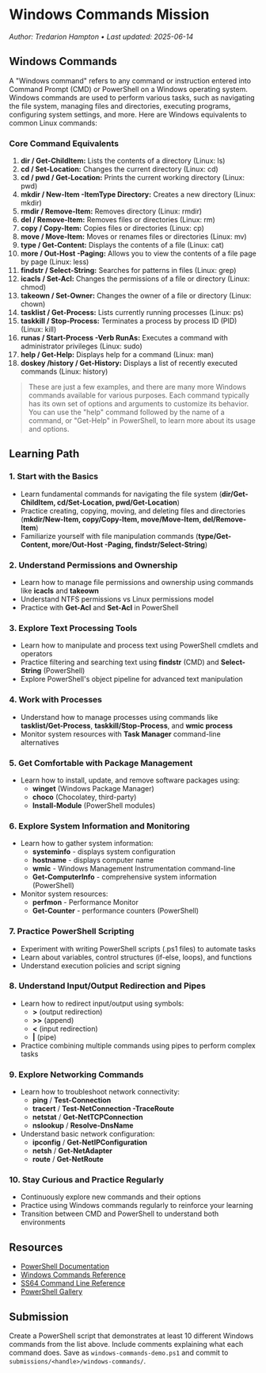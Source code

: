 # Windows Commands Mission  
*Author: Tredarion Hampton • Last updated: 2025-06-14*

## Windows Commands

A "Windows command" refers to any command or instruction entered into Command Prompt (CMD) or PowerShell on a Windows operating system. Windows commands are used to perform various tasks, such as navigating the file system, managing files and directories, executing programs, configuring system settings, and more. Here are Windows equivalents to common Linux commands:

### Core Command Equivalents

1. **dir / Get-ChildItem:** Lists the contents of a directory (Linux: ls)
2. **cd / Set-Location:** Changes the current directory (Linux: cd)
3. **cd / pwd / Get-Location:** Prints the current working directory (Linux: pwd)
4. **mkdir / New-Item -ItemType Directory:** Creates a new directory (Linux: mkdir)
5. **rmdir / Remove-Item:** Removes directory (Linux: rmdir)
6. **del / Remove-Item:** Removes files or directories (Linux: rm)
7. **copy / Copy-Item:** Copies files or directories (Linux: cp)
8. **move / Move-Item:** Moves or renames files or directories (Linux: mv)
9. **type / Get-Content:** Displays the contents of a file (Linux: cat)
10. **more / Out-Host -Paging:** Allows you to view the contents of a file page by page (Linux: less)
11. **findstr / Select-String:** Searches for patterns in files (Linux: grep)
12. **icacls / Set-Acl:** Changes the permissions of a file or directory (Linux: chmod)
13. **takeown / Set-Owner:** Changes the owner of a file or directory (Linux: chown)
14. **tasklist / Get-Process:** Lists currently running processes (Linux: ps)
15. **taskkill / Stop-Process:** Terminates a process by process ID (PID) (Linux: kill)
16. **runas / Start-Process -Verb RunAs:** Executes a command with administrator privileges (Linux: sudo)
17. **help / Get-Help:** Displays help for a command (Linux: man)
18. **doskey /history / Get-History:** Displays a list of recently executed commands (Linux: history)

> These are just a few examples, and there are many more Windows commands available for various purposes. Each command typically has its own set of options and arguments to customize its behavior. You can use the "help" command followed by the name of a command, or "Get-Help" in PowerShell, to learn more about its usage and options.

## Learning Path

### 1. Start with the Basics
- Learn fundamental commands for navigating the file system (**dir/Get-ChildItem, cd/Set-Location, pwd/Get-Location**)
- Practice creating, copying, moving, and deleting files and directories (**mkdir/New-Item, copy/Copy-Item, move/Move-Item, del/Remove-Item**)
- Familiarize yourself with file manipulation commands (**type/Get-Content, more/Out-Host -Paging, findstr/Select-String**)

### 2. Understand Permissions and Ownership
- Learn how to manage file permissions and ownership using commands like **icacls** and **takeown**
- Understand NTFS permissions vs Linux permissions model
- Practice with **Get-Acl** and **Set-Acl** in PowerShell

### 3. Explore Text Processing Tools
- Learn how to manipulate and process text using PowerShell cmdlets and operators
- Practice filtering and searching text using **findstr** (CMD) and **Select-String** (PowerShell)
- Explore PowerShell's object pipeline for advanced text manipulation

### 4. Work with Processes
- Understand how to manage processes using commands like **tasklist/Get-Process**, **taskkill/Stop-Process**, and **wmic process**
- Monitor system resources with **Task Manager** command-line alternatives

### 5. Get Comfortable with Package Management
- Learn how to install, update, and remove software packages using:
  - **winget** (Windows Package Manager)
  - **choco** (Chocolatey, third-party)
  - **Install-Module** (PowerShell modules)

### 6. Explore System Information and Monitoring
- Learn how to gather system information:
  - **systeminfo** - displays system configuration
  - **hostname** - displays computer name
  - **wmic** - Windows Management Instrumentation command-line
  - **Get-ComputerInfo** - comprehensive system information (PowerShell)
- Monitor system resources:
  - **perfmon** - Performance Monitor
  - **Get-Counter** - performance counters (PowerShell)

### 7. Practice PowerShell Scripting
- Experiment with writing PowerShell scripts (.ps1 files) to automate tasks
- Learn about variables, control structures (if-else, loops), and functions
- Understand execution policies and script signing

### 8. Understand Input/Output Redirection and Pipes
- Learn how to redirect input/output using symbols:
  - **>** (output redirection)
  - **>>** (append)
  - **<** (input redirection)
  - **|** (pipe)
- Practice combining multiple commands using pipes to perform complex tasks

### 9. Explore Networking Commands
- Learn how to troubleshoot network connectivity:
  - **ping** / **Test-Connection**
  - **tracert** / **Test-NetConnection -TraceRoute**
  - **netstat** / **Get-NetTCPConnection**
  - **nslookup** / **Resolve-DnsName**
- Understand basic network configuration:
  - **ipconfig** / **Get-NetIPConfiguration**
  - **netsh** / **Get-NetAdapter**
  - **route** / **Get-NetRoute**

### 10. Stay Curious and Practice Regularly
- Continuously explore new commands and their options
- Practice using Windows commands regularly to reinforce your learning
- Transition between CMD and PowerShell to understand both environments

## Resources
- [PowerShell Documentation](https://learn.microsoft.com/powershell/)
- [Windows Commands Reference](https://learn.microsoft.com/windows-server/administration/windows-commands/windows-commands)
- [SS64 Command Line Reference](https://ss64.com/nt/)
- [PowerShell Gallery](https://www.powershellgallery.com/)

## Submission
Create a PowerShell script that demonstrates at least 10 different Windows commands from the list above. Include comments explaining what each command does. Save as `windows-commands-demo.ps1` and commit to `submissions/<handle>/windows-commands/`.